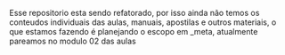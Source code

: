 Esse repositorio esta sendo refatorado, por isso ainda não temos os conteudos individuais das aulas,   manuais, apostilas e outros materiais, o que estamos fazendo é planejando o escopo em _meta, atualmente pareamos no modulo 02 das aulas 